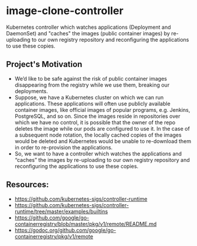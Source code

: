 # image-clone-controller
Kubernetes controller which watches applications (Deployment and DaemonSet) and "caches" the images (public container images) by re-uploading to our own registry repository and reconfiguring the applications to use these copies.

## Project's Motivation
- We’d like to be safe against the risk of public container images disappearing from the registry while we use them, breaking our deployments. 
- Suppose, we have a Kubernetes cluster on which we can run applications. These applications will often use publicly available container images, like official images of popular programs, e.g. Jenkins, PostgreSQL, and so on. Since the images reside in repositories over which we have no control, it is possible that the owner of the repo deletes the image while our pods are configured to use it. In the case of a subsequent node rotation, the locally cached copies of the images would be deleted and Kubernetes would be unable to re-download them in order to re-provision the applications.
- So, we want to have a controller which watches the applications and “caches” the images by re-uploading to our own registry repository and reconfiguring the applications to use these copies.
 

## Resources:
- https://github.com/kubernetes-sigs/controller-runtime  
- https://github.com/kubernetes-sigs/controller-runtime/tree/master/examples/builtins  
- https://github.com/google/go-containerregistry/blob/master/pkg/v1/remote/README.md  
- https://godoc.org/github.com/google/go-containerregistry/pkg/v1/remote  



